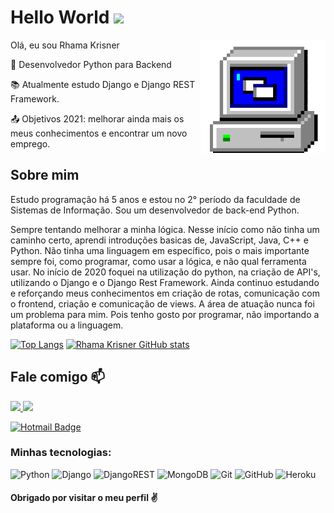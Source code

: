 # Hello World <img src="https://raw.githubusercontent.com/TheDudeThatCode/TheDudeThatCode/master/Assets/Earth.gif" width="30"> 
<img align="right" alt="PC GIF" src="https://github.com/TheDudeThatCode/TheDudeThatCode/blob/master/Assets/PC.gif" width="200" />

Olá, eu sou Rhama Krisner

<!--
**rhama-krisner/Rhama-Krisner** is a ✨ _special_ ✨ repository because its `README.md` (this file) appears on your GitHub profile.

Here are some ideas to get you started:

-->
:snake: Desenvolvedor Python para Backend 

:books: Atualmente estudo Django e Django REST Framework.

:outbox_tray: Objetivos 2021: melhorar ainda mais os meus conhecimentos e encontrar um novo emprego.

 

## Sobre mim
Estudo programação há 5 anos e estou no 2° período da faculdade de Sistemas de Informação. Sou um desenvolvedor de back-end Python. 

Sempre tentando melhorar a minha lógica. Nesse início como não tinha um caminho certo, aprendi introduções basicas de, JavaScript, Java, C++ e Python. Não tinha uma linguagem em específico, pois o mais importante sempre foi, como programar, como usar a lógica, e não qual ferramenta usar.
No início de 2020 foquei na utilização do python, na criação de API's, utilizando o Django e o Django Rest Framework. Ainda continuo estudando e reforçando meus conhecimentos em criação de rotas, comunicação com o frontend, criação e comunicação de views. A área de atuação nunca foi um problema para mim. Pois tenho gosto por programar, não importando a plataforma ou a linguagem.


[![Top Langs](https://github-readme-stats.vercel.app/api/top-langs/?username=rhama-krisner&langs_count=8&theme=dark)](https://github.com/rhama-krisner/)
[![Rhama Krisner GitHub stats](https://github-readme-stats.vercel.app/api?username=rhama-krisner&theme=dark)](https://github.com/rhama-krisner/)

## Fale comigo 📫

<a href="https://www.linkedin.com/in/rhamakrisner/" alt="linkedin" target="_blank">

<img src="https://img.shields.io/badge/LinkedIn-%230077B5.svg?&style=flat-square&logo=linkedin&logoColor=white">

</a>

<a href="mailto:rhamakrisner@gmail.com" alt="gmail" target="_blank">

<img src="https://img.shields.io/badge/-Gmail-FF0000?style=flat-square&labelColor=FF0000&logo=gmail&logoColor=white&link=mailto:<SEUEMAIL>" />

</a>

[![Hotmail Badge](https://img.shields.io/badge/-Hotmail-0078D4?style=flat-square&logo=microsoft-outlook&logoColor=white&link=mailto:rhama.krisner@hotmail.com)](mailto:rhama.krisner@hotmail.com)

<h3 align="left">Minhas tecnologias: </h3>

![Python](https://img.shields.io/badge/python-3670A0?style=for-the-badge&logo=python&logoColor=ffdd54)
![Django](https://img.shields.io/badge/django-%23092E20.svg?style=for-the-badge&logo=django&logoColor=white)
![DjangoREST](https://img.shields.io/badge/DJANGO-REST-ff1709?style=for-the-badge&logo=django&logoColor=white&color=ff1709&labelColor=gray)
![MongoDB](https://img.shields.io/badge/MongoDB-%234ea94b.svg?style=for-the-badge&logo=mongodb&logoColor=white)
![Git](https://img.shields.io/badge/git-%23F05033.svg?style=for-the-badge&logo=git&logoColor=white)
![GitHub](https://img.shields.io/badge/github-%23121011.svg?style=for-the-badge&logo=github&logoColor=white)
![Heroku](https://img.shields.io/badge/heroku-%23430098.svg?style=for-the-badge&logo=heroku&logoColor=white)


#### Obrigado por visitar o meu perfil :v:
